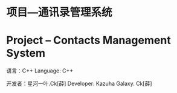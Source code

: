 # 项目—通讯录管理系统
# Project – Contacts Management System

语言：C++
Language: C++

开发者：星河一叶.Ck[薛]
Developer: Kazuha Galaxy. Ck[薛]
